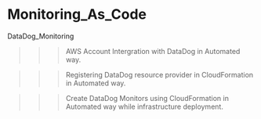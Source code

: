 # Monitoring_As_Code
DataDog_Monitoring

>>> AWS Account Intergration with DataDog in Automated way.

>>> Registering DataDog resource provider in CloudFormation in Automated way.

>>> Create DataDog Monitors using CloudFormation in Automated way while infrastructure deployment.
